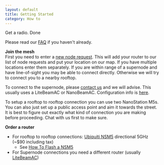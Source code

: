 ```yaml
---
layout: default
title: Getting Started
category: How to
---
```


Get a radio. Done

Please read our [FAQ](https://nycmesh.net/faq) if you haven't already.

**Join the mesh**  
First you need to enter a [new node request](https://nycmesh.net/join). This will add your router to our list of node requests and put your location on our map. If you have multiple locations enter them separately. If you are within range of a supernode and have line-of-sight you may be able to connect directly. Otherwise we will try to connect you to a nearby rooftop.

To connect to the supernode, please [contact us](mailto:install@nycmesh.net) and we will advise. This usually uses a LiteBeamAC or NanoBeamAC. Configuration info is [here](/installs/cpe).

To setup a rooftop to rooftop connection you can use two NanoStation M5s. You can also just set up a public access point and aim it towards the street. It is best to figure out exactly what kind of connection you are making before proceeding. Chat with us first to make sure.

**Order a router**

*   For rooftop to rooftop connections: [Ubiquiti NSM5](/hardware/nsm5) directional 5GHz (~$90 including tax)
    *   See [How To Flash a NSM5](/howto/nsm5-flash)
*   For Supernode connections you need a different router (usually [LiteBeamAC](/hardware/litebeamac))
